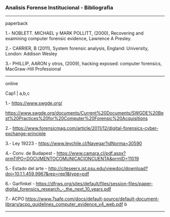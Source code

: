 ### Analisis Forense Institucional - Bibliografia
----
paperback

 1.- NOBLETT. MICHAEL y MARK POLLITT, (2000), Recovering and examining computer forensic evidence, Lawrence A Presley.
  
 2.- CARRIER, B (2011), System forensic analysis, England: University, London: Addison Wesley
 
 3.- PHILLIP, AARON y otros, (2009), hacking exposed: computer forensics, MacGraw-Hill Professional
 

-----
online

Cap1 | a,b,c

1.- https://www.swgde.org/

https://www.swgde.org/documents/Current%20Documents/SWGDE%20Best%20Practices%20for%20Computer%20Forensic%20Acquisitions

2.- https://www.forensicmag.com/article/2011/12/digital-forensics-cyber-exchange-principle
 
3.- Ley 19223 - https://www.leychile.cl/Navegar?idNorma=30590

4.- Conv. de Budapest - https://www.camara.cl/pdf.aspx?prmTIPO=DOCUMENTOCOMUNICACIONCUENTA&prmID=11019

5.- Estado del arte - http://citeseerx.ist.psu.edu/viewdoc/download?doi=10.1.1.459.9967&rep=rep1&type=pdf

6.- Garfinkel - https://dfrws.org/sites/default/files/session-files/paper-digital_forensics_research_-_the_next_10_years.pdf

7.- ACPO https://www.7safe.com/docs/default-source/default-document-library/acpo_guidelines_computer_evidence_v4_web.pdf
b

------
